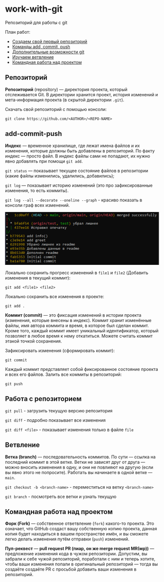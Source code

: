 # work-with-git

Репозиторий для работы с git

План работ:

-   [Создаем свой первый репозиторий](#repo)
-   [Команды add, commit, push](#commit)
-   [Дополнительные возможности git](#advanced)
-   [Изучаем ветвление](#branch)
-   [Командная работа над проектом](#teamwork)

## Репозиторий <a name="repo"></a>

**Репозиторий** (repository) — директория проекта, который отслеживается Git. В директории хранится проект, история изменений и мета-информация проекта (в скрытой директории `.git`).

Скачать свой репозиторий с помощью консоли:

```
git clone https://github.com/<AUTHOR>/<REPO-NAME>
```

## add-commit-push <a name="commit"></a>

**Индекс** — временное хранилище, где лежат имена файлов и их изменения, которые должны быть добавлены в репозиторий. По факту индекс — просто файл. В индекс файлы сами не попадают, их нужно явно добавлять при помощи `git add`.

`git status` — показывает текущее состояние файлов в репозитории (какие файлы изменились, удалились, добавились);

`git log` — показывает историю изменений (это про зафиксированные изменения, то есть коммиты).

`git log --all --decorate --oneline --graph` - красиво показать в консоли граф всех изменений.

![console](images/console1.PNG)

Локально сохранить прогресс изменений в `file1` и `file2`
(Добавить изменения в текущий коммит):

```
git add <file1> <file2>
```

Локально сохранить все изменения в проекте:

```
git add .
```

**Коммит (commit)** — это фиксация изменений в истории проекта (изменения, которые внесены в индекс). Коммит хранит изменённые файлы, имя автора коммита и время, в которое был сделан коммит. Кроме того, каждый коммит имеет уникальный идентификатор, который позволяет в любое время к нему откатиться. Можете считать коммит этакой точкой сохранения.

Зафиксировать изменения (сформировать коммит):

```
git commit
```

Каждый коммит представляет собой фиксированное состояние проекта и всех его файлов.
Залить все коммиты в репозиторий:

```
git push
```

## Работа с репозиторием <a name="advanced"></a>

`git pull` - загрузить текущую версию репозитория

`git diff` - подробно показывает все изменения

`git diff <file>` - показывает изменения только в файле `file`

## Ветвление <a name="branch"></a>

**Ветка (branch)** — последовательность коммитов. По сути — ссылка на последний коммит в этой ветке. Ветки не зависят друг от друга — можно вносить изменения в одну, и они не повлияют на другую (если вы явно этого не попросите). Работать вы начинаете в одной ветке — `main`.

`git checkout -b <branch-name>` - переместиться на ветку `<branch-name>`

`git branch` - посмотреть все ветки и узнать текущую

## Командная работа над проектом <a name="teamwork"></a>

**Форк (Fork)** — собственное ответвление (`fork`) какого-то проекта. Это означает, что GitHub создаст вашу собственную копию проекта, данная копия будет находиться в вашем пространстве имён, и вы сможете легко делать изменения путём отправки (`push`) изменений.

**Пул-реквест** — **pull request PR (пиар, он же merge request MR(мр))** — предложение изменения кода в чужом репозитории. Допустим, вы забрали к себе чужой репозиторий, поработали с ним и теперь хотите, чтобы ваши изменения попали в оригинальный репозиторий — тогда вы создаёте создаёте PR с просьбой добавить ваши изменения в репозиторий.
